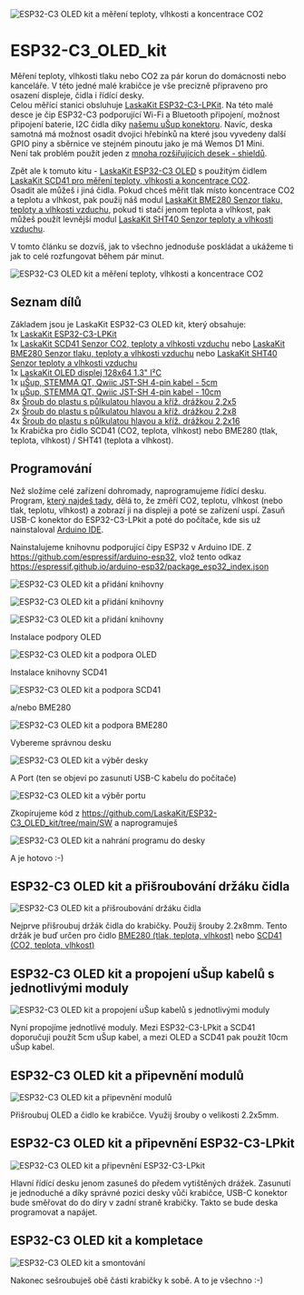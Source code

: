 ![ESP32-C3 OLED kit a měření teploty, vlhkosti a koncentrace CO2](https://github.com/LaskaKit/ESP32-C3_OLED_kit/blob/main/pic/10.jpg)

# ESP32-C3_OLED_kit

Měření teploty, vlhkosti tlaku nebo CO2 za pár korun do domácnosti nebo kanceláře. V této jedné malé krabičce je vše precizně připraveno pro osazení displeje, čidla i řídící desky. </br>
Celou měřící stanici obsluhuje [LaskaKit ESP32-C3-LPKit](https://www.laskakit.cz/laskkit-esp-12-board/?variantId=10482). Na této malé desce je čip ESP32-C3 podporující Wi-Fi a Bluetooth připojení, možnost připojení baterie, I2C čidla díky [našemu uŠup konektoru](https://blog.laskakit.cz/predstavujeme-univerzalni-konektor-pro-propojeni-modulu-a-cidel-%ce%bcsup/). Navíc, deska samotná má možnost osadit dvojici hřebínků na které jsou vyvedeny další GPIO piny a sběrnice ve stejném pinoutu jako je má Wemos D1 Mini. </br>
Není tak problém použít jeden z [mnoha rozšiřujících desek - shieldů](https://www.laskakit.cz/esp-a-wemos/). 

Zpět ale k tomuto kitu - [LaskaKit ESP32-C3 OLED](https://www.laskakit.cz/laskkit-esp-12-board/?variantId=10482) s použitým čidlem [LaskaKit SCD41 pro měření teploty, vlhkosti a koncentrace CO2](https://www.laskakit.cz/laskakit-scd41-senzor-co2--teploty-a-vlhkosti-vzduchu/). </br>
Osadit ale můžeš i jiná čidla. Pokud chceš měřit tlak místo koncentrace CO2 a teplotu a vlhkost, pak použij náš modul [LaskaKit BME280 Senzor tlaku, teploty a vlhkosti vzduchu](https://www.laskakit.cz/arduino-senzor-tlaku--teploty-a-vlhkosti-bme280/), pokud ti stačí jenom teplota a vlhkost, pak můžeš použít levnější modul [LaskaKit SHT40 Senzor teploty a vlhkosti vzduchu](https://www.laskakit.cz/laskakit-sht40-senzor-teploty-a-vlhkosti-vzduchu/).

V tomto článku se dozvíš, jak to všechno jednoduše poskládat a ukážeme ti jak to celé rozfungovat během pár minut. 

![ESP32-C3 OLED kit a měření teploty, vlhkosti a koncentrace CO2](https://github.com/LaskaKit/ESP32-C3_OLED_kit/blob/main/pic/1.1.jpg)

## Seznam dílů
Základem jsou je LaskaKit ESP32-C3 OLED kit, který obsahuje:</br>
1x  [LaskaKit ESP32-C3-LPKit](https://www.laskakit.cz/laskkit-esp-12-board/?variantId=10482) </br>
1x  [LaskaKit SCD41 Senzor CO2, teploty a vlhkosti vzduchu](https://www.laskakit.cz/laskakit-scd41-senzor-co2--teploty-a-vlhkosti-vzduchu/) nebo [LaskaKit BME280 Senzor tlaku, teploty a vlhkosti vzduchu](https://www.laskakit.cz/arduino-senzor-tlaku--teploty-a-vlhkosti-bme280/) nebo [LaskaKit SHT40 Senzor teploty a vlhkosti vzduchu](https://www.laskakit.cz/laskakit-sht40-senzor-teploty-a-vlhkosti-vzduchu/)</br>
1x  [LaskaKit OLED displej 128x64 1.3" I²C](https://www.laskakit.cz/laskakit-oled-displej-128x64-1-3--i2c/?variantId=11903) </br>
1x  [μŠup, STEMMA QT, Qwiic JST-SH 4-pin kabel - 5cm](https://www.laskakit.cz/--sup--stemma-qt--qwiic-jst-sh-4-pin-kabel-5cm/) </br>
1x  [μŠup, STEMMA QT, Qwiic JST-SH 4-pin kabel - 10cm](https://www.laskakit.cz/--sup--stemma-qt--qwiic-jst-sh-4-pin-kabel-10cm/) </br>
8x [Šroub do plastu s půlkulatou hlavou a kříž. drážkou 2,2x5](https://www.laskakit.cz/sroub-do-termoplastu-s-cockovou-hlavou-a-krizovou-drazkou-2-2x5-bn-82428-ocel/)</br>
2x [Šroub do plastu s půlkulatou hlavou a kříž. drážkou 2,2x8](https://www.laskakit.cz/sroub-do-plastu-s-pulkulatou-hlavou-a-kriz--drazkou-2-2x8-bn-82428-zb/)</br>
4x [Šroub do plastu s půlkulatou hlavou a kříž. drážkou 2,2x16](https://www.laskakit.cz/sroub-do-termoplastu-s-cockovou-hlavou-a-krizovou-drazkou-2-2x16-bn-82428-ocel/)</br>
1x Krabička pro čidlo SCD41 (CO2, teplota, vlhkost) nebo BME280 (tlak, teplota, vlhkost) / SHT41 (teplota a vlhkost).</br>

## Programování
Než složíme celé zařízení dohromady, naprogramujeme řídící desku. Program, [který najdeš tady](https://github.com/LaskaKit/ESP32-C3_OLED_kit/tree/main/SW/SH1106_SCD41_ESP32-C3-LPKit), dělá to, že změří CO2, teplotu, vlhkost (nebo tlak, teplotu, vlhkost) a zobrazí ji na displeji a poté se zařízení uspí. 
Zasuň USB-C konektor do ESP32-C3-LPkit a poté do počítače, kde sis už nainstaloval [Arduino IDE](https://www.arduino.cc/en/software).

Nainstalujeme knihovnu podporující čipy ESP32 v Arduino IDE. 
Z https://github.com/espressif/arduino-esp32, vlož tento odkaz https://espressif.github.io/arduino-esp32/package_esp32_index.json

![ESP32-C3 OLED kit a přidání knihovny](https://github.com/LaskaKit/ESP32-C3_OLED_kit/blob/main/pic/ArduinoIDE_1.jpg)

![ESP32-C3 OLED kit a přidání knihovny](https://github.com/LaskaKit/ESP32-C3_OLED_kit/blob/main/pic/ArduinoIDE_2.jpg)

![ESP32-C3 OLED kit a přidání knihovny](https://github.com/LaskaKit/ESP32-C3_OLED_kit/blob/main/pic/ArduinoIDE_3.jpg)

Instalace podpory OLED 

![ESP32-C3 OLED kit a podpora OLED](https://github.com/LaskaKit/ESP32-C3_OLED_kit/blob/main/pic/ArduinoIDE_4.jpg)

Instalace knihovny SCD41

![ESP32-C3 OLED kit a podpora SCD41](https://github.com/LaskaKit/ESP32-C3_OLED_kit/blob/main/pic/ArduinoIDE_5.jpg)

a/nebo BME280

![ESP32-C3 OLED kit a podpora BME280](https://github.com/LaskaKit/ESP32-C3_OLED_kit/blob/main/pic/ArduinoIDE_5.1.jpg)

Vybereme správnou desku

![ESP32-C3 OLED kit a výběr desky](https://github.com/LaskaKit/ESP32-C3_OLED_kit/blob/main/pic/ArduinoIDE_6.jpg)

A Port (ten se objeví po zasunutí USB-C kabelu do počítače)

![ESP32-C3 OLED kit a výběr portu](https://github.com/LaskaKit/ESP32-C3_OLED_kit/blob/main/pic/ArduinoIDE_7.jpg)

Zkopírujeme kód z https://github.com/LaskaKit/ESP32-C3_OLED_kit/tree/main/SW a naprogramuješ

![ESP32-C3 OLED kit a nahrání programu do desky](https://github.com/LaskaKit/ESP32-C3_OLED_kit/blob/main/pic/ArduinoIDE_8.jpg)

A je hotovo :-) 

## ESP32-C3 OLED kit a přišroubování držáku čidla 
![ESP32-C3 OLED kit a přišroubování držáku čidla](https://github.com/LaskaKit/ESP32-C3_OLED_kit/blob/main/pic/2.1.jpg)

Nejprve přišroubuj držák čidla do krabičky. Použij šrouby 2.2x8mm. Tento držák je buď určen pro čidlo [BME280 (tlak, teplota, vlhkost)](https://www.laskakit.cz/arduino-senzor-tlaku--teploty-a-vlhkosti-bme280/) nebo [SCD41 (CO2, teplota, vlhkost)](https://www.laskakit.cz/laskakit-scd41-senzor-co2--teploty-a-vlhkosti-vzduchu/)

## ESP32-C3 OLED kit a propojení uŠup kabelů s jednotlivými moduly
![ESP32-C3 OLED kit a propojení uŠup kabelů s jednotlivými moduly](https://github.com/LaskaKit/ESP32-C3_OLED_kit/blob/main/pic/3.1.jpg)

Nyní propojíme jednotlivé moduly. Mezi ESP32-C3-LPkit a SCD41 doporučuji použít 5cm uŠup kabel, a mezi OLED a SCD41 pak použít 10cm uŠup kabel.

## ESP32-C3 OLED kit a připevnění modulů
![ESP32-C3 OLED kit a připevnění modulů](https://github.com/LaskaKit/ESP32-C3_OLED_kit/blob/main/pic/5.1.jpg)

Přišroubuj OLED a čidlo ke krabičce. Využij šrouby o velikosti 2.2x5mm. 

## ESP32-C3 OLED kit a připevnění ESP32-C3-LPkit
![ESP32-C3 OLED kit a připevnění ESP32-C3-LPkit](https://github.com/LaskaKit/ESP32-C3_OLED_kit/blob/main/pic/6.1.jpg)

Hlavní řídící desku jenom zasuneš do předem vytištěných drážek. Zasunutí je jednoduché a díky správné pozici desky vůči krabičce, USB-C konektor bude směřovat do do díry v zadní straně krabičky. Takto se bude deska programovat a napájet. 

## ESP32-C3 OLED kit a kompletace
![ESP32-C3 OLED kit a smontování](https://github.com/LaskaKit/ESP32-C3_OLED_kit/blob/main/pic/9.1.jpg)

Nakonec sešroubuješ obě části krabičky k sobě. A to je všechno :-) 
